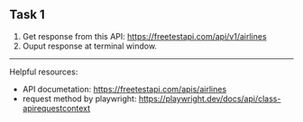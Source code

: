 ## Task 1
1. Get response from this API: 
https://freetestapi.com/api/v1/airlines
2. Ouput response at terminal window. 

----------------------------------------

Helpful resources:
   
- API documetation: https://freetestapi.com/apis/airlines
- request method by playwright: https://playwright.dev/docs/api/class-apirequestcontext